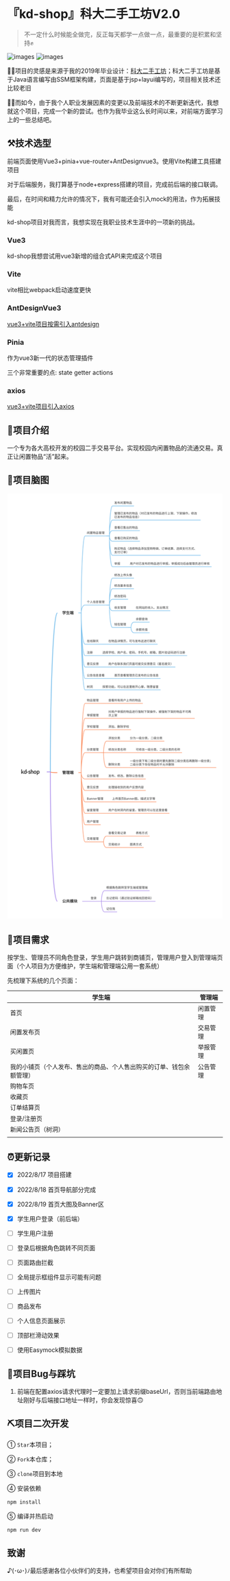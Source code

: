 # 『kd-shop』科大二手工坊V2.0

> 不一定什么时候能全做完，反正每天都学一点做一点，最重要的是积累和坚持✊

![images](https://img.shields.io/badge/vue-3.2-green)
![images](https://img.shields.io/badge/AntDesign-3.2-blue)

🙆‍♀️项目的灵感是来源于我的2019年毕业设计：[科大二手工坊](https://github.com/lvr1997/kd-second-hand-workshop)；科大二手工坊是基于Java语言编写由SSM框架构建，页面是基于jsp+layui编写的，项目相关技术还比较老旧

🙋‍♀️而如今，由于我个人职业发展因素的变更以及前端技术的不断更新迭代，我想就这个项目，完成一个新的尝试。也作为我毕业这么长时间以来，对前端方面学习上的一些总结吧。

## ⚒️技术选型

前端页面使用Vue3+pinia+vue-router+AntDesignvue3。使用Vite构建工具搭建项目

对于后端服务，我打算基于node+express搭建的项目，完成前后端的接口联调。

最后，在时间和精力允许的情况下，我有可能还会引入mock的用法，作为拓展技能

kd-shop项目对我而言，我想实现在我职业技术生涯中的一项新的挑战。

### Vue3

kd-shop我想尝试用vue3新增的组合式API来完成这个项目

### Vite

vite相比webpack启动速度更快

### AntDesignVue3

[vue3+vite项目按需引入antdesign](https://flowus.cn/d489fabd-7b30-429a-93cd-77f0085c7f6e)

### Pinia

作为vue3新一代的状态管理插件

三个非常重要的点: state  getter  actions

### axios

[vue3+vite项目引入axios](https://flowus.cn/67decf35-1158-41c9-98b0-6956a608dd27)

## 📖项目介绍

一个专为各大高校开发的校园二手交易平台。实现校园内闲置物品的流通交易。真正让闲置物品“活”起来。

## 🧠项目脑图

![kd-shop.png](./src/scanshoot/kd-shop.png)

## 📑项目需求

按学生、管理员不同角色登录，学生用户跳转到商铺页，管理用户登入到管理端页面（个人项目为方便维护，学生端和管理端公用一套系统）

先梳理下系统的几个页面：

| 学生端                                                       | 管理端   |
| ------------------------------------------------------------ | -------- |
| 首页                                                         | 闲置管理 |
| 闲置发布页                                                   | 交易管理 |
| 买闲置页                                                     | 举报管理 |
| 我的小铺页（个人发布、售出的商品、个人售出购买的订单、钱包余额管理） | 公告管理 |
| 购物车页                                                     |          |
| 收藏页                                                       |          |
| 订单结算页                                                   |          |
| 登录/注册页                                                  |          |
| 新闻公告页（树洞）                                           |          |
|                                                              |          |



## ⏰更新记录

- [X] 2022/8/17 项目搭建

- [X] 2022/8/18 首页导航部分完成

- [X] 2022/8/19 首页大图及Banner区

- [x] 学生用户登录（前后端）

- [ ] 学生用户注册

- [ ] 登录后根据角色跳转不同页面

- [ ] 页面路由拦截

- [ ] 全局提示框组件显示可能有问题

- [ ] 上传图片

- [ ] 商品发布

- [ ] 个人信息页面展示

- [ ] 顶部栏滑动效果

- [ ] 使用Easymock模拟数据

## 🐞项目Bug与踩坑

1. 前端在配置axios请求代理时一定要加上请求前缀baseUrl，否则当前端路由地址刚好与后端接口地址一样时，你会发现惊喜🙃

## ⛏️项目二次开发

① `Star`本项目；

② `Fork`本仓库；

③ `clone`项目到本地

④ 安装依赖

```sh
npm install
```
⑤ 编译并热启动

```sh
npm run dev
```

## 致谢

♪(･ω･)ﾉ最后感谢各位小伙伴们的支持，也希望项目会对你们有所帮助

